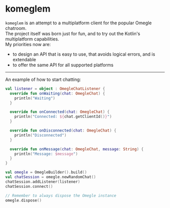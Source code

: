 # komeglem

`komeglem` is an attempt to a multiplatform client for the popular Omegle chatroom.  
The project itself was born just for fun, and to try out the Kotlin's multiplatform capabilities.  
My priorities now are:
- to design an API that is easy to use, that avoids logical errors, and is extendable
- to offer the same API for all supported platforms

-----

An example of how to start chatting:

```kotlin
val listener = object : OmegleChatListener {
  override fun onWaiting(chat: OmegleChat) {
    println("Waiting")
  }

  override fun onConnected(chat: OmegleChat) {
    println("Connected: ${chat.getClientId()}")
  }

  override fun onDisconnected(chat: OmegleChat) {
    println("Disconnected")
  }

  override fun onMessage(chat: OmegleChat, message: String) {
    println("Message: $message")
  }
}

val omegle = OmegleBuilder().build()
val chatSession = omegle.newRandomChat()
chatSession.addListener(listener)
chatSession.connect()

// Remember to always dispose the Omegle instance
omegle.dispose()
```
